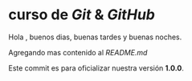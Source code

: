 # curso de _Git_ & _GitHub_

Hola , buenos dias, buenas tardes y buenas noches.

Agregando mas contenido al _README.md_

Este commit es para oficializar nuestra versión **1.0.0**.
